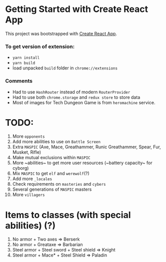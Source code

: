# Getting Started with Create React App
This project was bootstrapped with [Create React App](https://github.com/facebook/create-react-app).

### To get version of extension:
 - `yarn install`
 - `yarn build`
 - load unpacked `build` folder in `chrome://extensions`

### Comments
 - Had to use `HashRouter` instead of modern `RouterProvider`
 - Had to use both `chrome.storage` and `redux store` to store data
 - Most of images for Tech Dungeon Game is from `heromachine` service.

 # TODO:
 1) More `opponents`
 2) Add more abilities to use on `Battle Screen`
 3) Extra `MASPIC` (Axe, Mace, Greathammer, Runic Greathammer, Spear, Fur, Musket, Rifle)
 4) Make mutual exclusions within `MASPIC`
 5) More ~abilities~ to get more user resources (~battery capacity~ for cyborg)
 6) Mix `MASPIC` to get `elf` and `werewolf`(?)
 7) Add more `_locales`
 8) Check requirements on `masteries` and `cybers`
 9) Several generations of `MASPIC` masters
 10) More `villagers`

 # Items to classes (with special abilities) (?)
 1) No armor + Two axes => Berserk
 2) No armor + Greataxe => Barbarian
 3) Steel armor + Steel sword + Steel shield => Knight
 4) Steel armor + Mace* + Steel Shield => Paladin